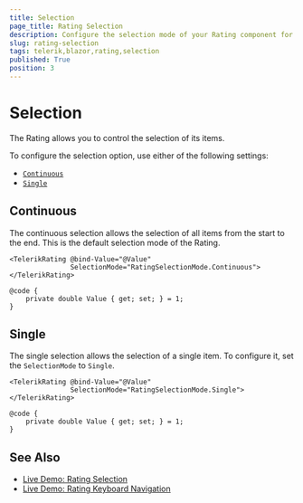 ```yaml
---
title: Selection
page_title: Rating Selection
description: Configure the selection mode of your Rating component for Blazor. Let users select all items from the start to end of the scale, or limit their selection to a single item.
slug: rating-selection
tags: telerik,blazor,rating,selection
published: True
position: 3
---
```


# Selection

The Rating allows you to control the selection of its items.

To configure the selection option, use either of the following settings:

* [`Continuous`](#continuous)
* [`Single`](#single)

## Continuous

The continuous selection allows the selection of all items from the start to the end. This is the default selection mode of the Rating.

````CSHTML
<TelerikRating @bind-Value="@Value"
               SelectionMode="RatingSelectionMode.Continuous">
</TelerikRating>

@code {
    private double Value { get; set; } = 1;
}
````

## Single

The single selection allows the selection of a single item. To configure it, set the `SelectionMode` to `Single`.

````CSHTML
<TelerikRating @bind-Value="@Value"
               SelectionMode="RatingSelectionMode.Single">
</TelerikRating>

@code {
    private double Value { get; set; } = 1;
}
````

## See Also

* [Live Demo: Rating Selection](https://demos.telerik.com/blazor-ui/rating/selection)
* [Live Demo: Rating Keyboard Navigation](https://demos.telerik.com/blazor-ui/rating/keyboard-navigation)